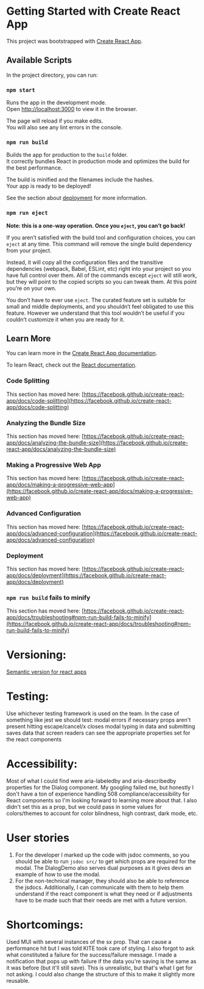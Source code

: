 # Getting Started with Create React App

This project was bootstrapped with [Create React App](https://github.com/facebook/create-react-app).

## Available Scripts

In the project directory, you can run:

### `npm start`

Runs the app in the development mode.\
Open [http://localhost:3000](http://localhost:3000) to view it in the browser.

The page will reload if you make edits.\
You will also see any lint errors in the console.

### `npm run build`

Builds the app for production to the `build` folder.\
It correctly bundles React in production mode and optimizes the build for the best performance.

The build is minified and the filenames include the hashes.\
Your app is ready to be deployed!

See the section about [deployment](https://facebook.github.io/create-react-app/docs/deployment) for more information.

### `npm run eject`

**Note: this is a one-way operation. Once you `eject`, you can’t go back!**

If you aren’t satisfied with the build tool and configuration choices, you can `eject` at any time. This command will remove the single build dependency from your project.

Instead, it will copy all the configuration files and the transitive dependencies (webpack, Babel, ESLint, etc) right into your project so you have full control over them. All of the commands except `eject` will still work, but they will point to the copied scripts so you can tweak them. At this point you’re on your own.

You don’t have to ever use `eject`. The curated feature set is suitable for small and middle deployments, and you shouldn’t feel obligated to use this feature. However we understand that this tool wouldn’t be useful if you couldn’t customize it when you are ready for it.

## Learn More

You can learn more in the [Create React App documentation](https://facebook.github.io/create-react-app/docs/getting-started).

To learn React, check out the [React documentation](https://reactjs.org/).

### Code Splitting

This section has moved here: [https://facebook.github.io/create-react-app/docs/code-splitting](https://facebook.github.io/create-react-app/docs/code-splitting)

### Analyzing the Bundle Size

This section has moved here: [https://facebook.github.io/create-react-app/docs/analyzing-the-bundle-size](https://facebook.github.io/create-react-app/docs/analyzing-the-bundle-size)

### Making a Progressive Web App

This section has moved here: [https://facebook.github.io/create-react-app/docs/making-a-progressive-web-app](https://facebook.github.io/create-react-app/docs/making-a-progressive-web-app)

### Advanced Configuration

This section has moved here: [https://facebook.github.io/create-react-app/docs/advanced-configuration](https://facebook.github.io/create-react-app/docs/advanced-configuration)

### Deployment

This section has moved here: [https://facebook.github.io/create-react-app/docs/deployment](https://facebook.github.io/create-react-app/docs/deployment)

### `npm run build` fails to minify

This section has moved here: [https://facebook.github.io/create-react-app/docs/troubleshooting#npm-run-build-fails-to-minify](https://facebook.github.io/create-react-app/docs/troubleshooting#npm-run-build-fails-to-minify)

# Versioning:

[Semantic version for react apps](https://reactjs.org/docs/faq-versioning.html)

# Testing:

Use whichever testing framework is used on the team. In the case of something like jest we should test:
modal errors if necessary props aren't present
hitting escape/cancel/x closes modal
typing in data and submitting saves data
that screen readers can see the appropriate properties set for the react components

# Accessibility:

Most of what I could find were aria-labeledby and aria-describedby properties for the Dialog component. My googling failed me, but honestly I don't have a ton of experience handling 508 compliance/accessibility for React components so I'm looking forward to learning more about that. I also didn't set this as a prop, but we could pass in some values for colors/themes to account for color blindness, high contrast, dark mode, etc.

# User stories

1.  For the developer I marked up the code with jsdoc comments, so you should be able to run `jsdoc src/` to get which props are required for the modal. The DialogDemo also serves dual purposes as it gives devs an example of how to use the modal.
2.  For the non-technical manager, they should also be able to reference the jsdocs. Additionally, I can communicate with them to help them understand if the react component is what they need or if adjustments have to be made such that their needs are met with a future version.

# Shortcomings:

Used MUI with several instances of the sx prop. That can cause a performance hit but I was told KITE took care of styling. I also forgot to ask what constituted a failure for the success/failure message. I made a notification that pops up with failure if the data you're saving is the same as it was before (but it'll still save). This is unrealistic, but that's what I get for not asking. I could also change the structure of this to make it slightly more reusable.
